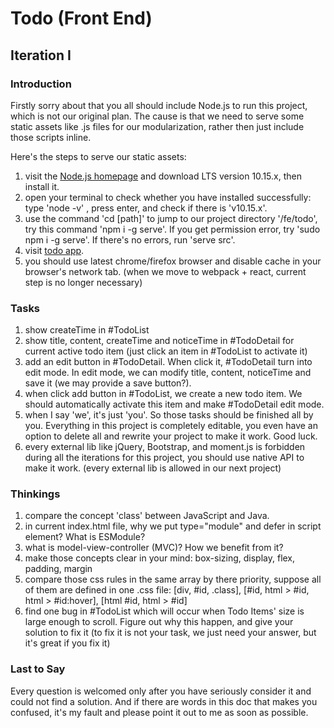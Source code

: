 # Todo (Front End) 

## Iteration I
### Introduction
Firstly sorry about that you all should include Node.js to run this project, which is not our original plan. The cause is that we need to serve some static assets like .js files for our modularization, rather then just include those scripts inline.

Here's the steps to serve our static assets:
1. visit the [Node.js homepage](https://nodejs.org/en/) and download LTS version 10.15.x, then install it.
2. open your terminal to check whether you have installed successfully: type 'node -v' , press enter, and check if there is 'v10.15.x'.
3. use the command 'cd [path]' to jump to our project directory '/fe/todo', try this command 'npm i -g serve'. If you get permission error, try 'sudo npm i -g serve'. If there's no errors, run 'serve src'.
4. visit [todo app](http://localhost:5000).
5. you should use latest chrome/firefox browser and disable cache in your browser's network tab. (when we move to webpack + react, current step is no longer necessary)

### Tasks
1. show createTime in #TodoList
2. show title, content, createTime and noticeTime in #TodoDetail for current active todo item (just click an item in #TodoList to activate it)
3. add an edit button in #TodoDetail. When click it, #TodoDetail turn into edit mode.
In edit mode, we can modify title, content, noticeTime and save it (we may provide a save button?).
4. when click add button in #TodoList, we create a new todo item. We should automatically activate this item and make #TodoDetail edit mode.
5. when I say 'we', it's just 'you'. So those tasks should be finished all by you. Everything in this project is completely editable, you even have an option to delete all and rewrite your project to make it work. Good luck. 
6. every external lib like jQuery, Bootstrap, and moment.js is forbidden during all the iterations for this project, you should use native API to make it work. (every external lib is allowed in our next project)

### Thinkings
1. compare the concept 'class' between JavaScript and Java.
2. in current index.html file, why we put type="module" and defer in script element? What is ESModule?
3. what is model-view-controller (MVC)? How we benefit from it?
4. make those concepts clear in your mind: box-sizing, display, flex, padding, margin
5. compare those css rules in the same array by there priority, suppose all of them are defined in one .css file:
[div, #id, .class], [#id, html > #id, html > #id:hover], 
[html #id, html > #id]
6. find one bug in #TodoList which will occur when Todo Items' size is large enough to scroll. Figure out why this happen, and give your solution to fix it (to fix it is not your task, we just need your answer, but it's great if you fix it)

### Last to Say
Every question is welcomed only after you have seriously consider it and could not find a solution.
And if there are words in this doc that makes you confused, it's my fault and please point it out to me as soon as possible.